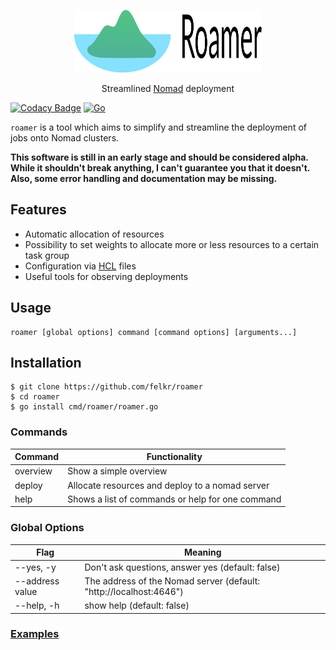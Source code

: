 <p align="center">
  <a href="https://github.com/felkr/roamer/">
    <img src="logo.svg" alt="Logo" width="300" height="100">
  </a>
  <p align="center">
    Streamlined <a href="https://github.com/hashicorp/nomad">Nomad</a> deployment
  </p>
</p>

[![Codacy Badge](https://app.codacy.com/project/badge/Grade/c15075cc8342480abe6bf67cd64e06f8)](https://www.codacy.com?utm_source=github.com\&utm_medium=referral\&utm_content=felkr/roamer\&utm_campaign=Badge_Grade) [![Go](https://github.com/felkr/roamer/actions/workflows/go.yml/badge.svg)](https://github.com/felkr/roamer/actions/workflows/go.yml)

`roamer` is a tool which aims to simplify and streamline the deployment of jobs onto Nomad clusters.


**This software is still in an early stage and should be considered alpha. While it shouldn't break anything, I can't guarantee you that it doesn't. Also, some error handling and documentation may be missing.**

## Features

*   Automatic allocation of resources
*   Possibility to set weights to allocate more or less resources to a certain task group
*   Configuration via [HCL](https://github.com/hashicorp/hcl) files
*   Useful tools for observing deployments

## Usage

    roamer [global options] command [command options] [arguments...]

## Installation

    $ git clone https://github.com/felkr/roamer
    $ cd roamer
    $ go install cmd/roamer/roamer.go

### Commands

| Command  | Functionality                                    |
| -------- | ------------------------------------------------ |
| overview | Show a simple overview                           |
| deploy   | Allocate resources and deploy to a nomad server  |
| help     | Shows a list of commands or help for one command |

### Global Options

| Flag            | Meaning                                                            |
| --------------- | ------------------------------------------------------------------ |
| --yes, -y       | Don't ask questions, answer yes (default: false)                   |
| --address value | The address of the Nomad server (default: "http://localhost:4646") |
| --help, -h      | show help (default: false)                                         |

### [Examples](https://github.com/felkr/roamer/wiki/Basic-Example)
